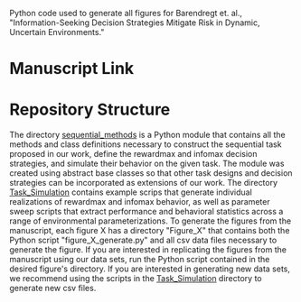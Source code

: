 Python code used to generate all figures for Barendregt et. al., "Information-Seeking Decision Strategies Mitigate Risk in Dynamic, Uncertain Environments."
# Manuscript Link

# Repository Structure
The directory [sequential_methods](/sequential_methods) is a Python module that contains all the methods and class definitions necessary to construct the sequential task proposed in our work, define the rewardmax and infomax decision strategies, and simulate their behavior on the given task. The module was created using abstract base classes so that other task designs and decision strategies can be incorporated as extensions of our work. The directory [Task_Simulation](/task_simulation) contains example scrips that generate individual realizations of rewardmax and infomax behavior, as well as parameter sweep scripts that extract performance and behavioral statistics across a range of environmental parameterizations.
To generate the figures from the manuscript, each figure X has a directory "Figure_X" that contains both the Python script "figure_X_generate.py" and all csv data files necessary to generate the figure. If you are interested in replicating the figures from the manuscript using our data sets, run the Python script contained in the desired figure's directory. If you are interested in generating new data sets, we recommend using the scripts in the [Task_Simulation](/task_simulation) directory to generate new csv files.
